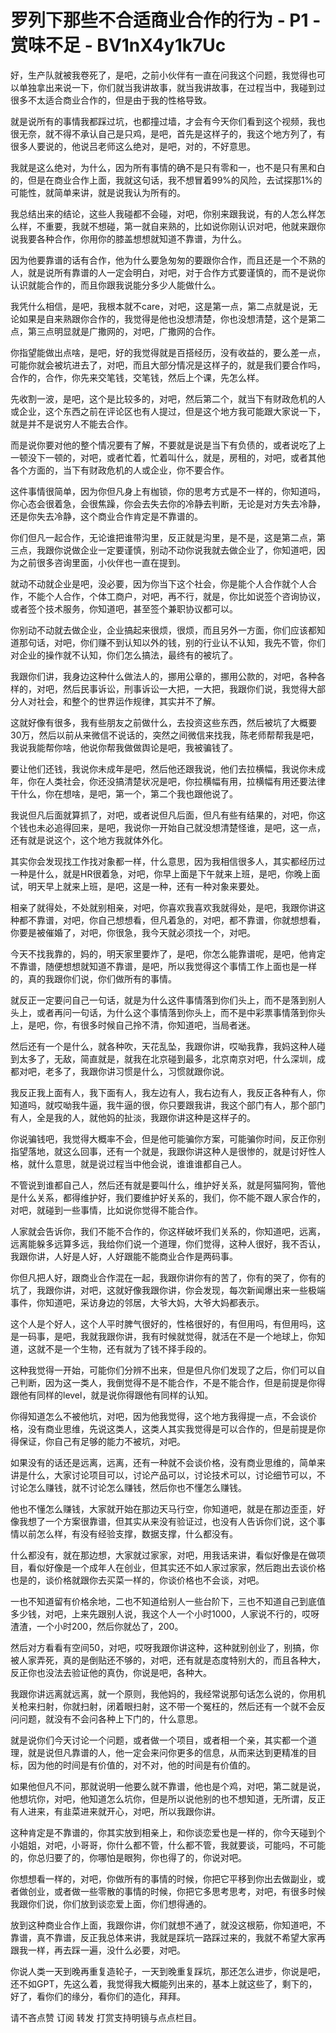 # 罗列下那些不合适商业合作的行为 - P1 - 赏味不足 - BV1nX4y1k7Uc

好，生产队就被我卷死了，是吧，之前小伙伴有一直在问我这个问题，我觉得也可以单独拿出来说一下，你们就当我讲故事，就当我讲故事，在过程当中，我碰到过很多不太适合商业合作的，但是由于我的性格导致。

就是说所有的事情我都踩过坑，也都撞过墙，才会有今天你们看到这个视频，我也很无奈，就不得不承认自己是只鸡，是吧，首先是这样子的，我这个地方列了，有很多人要说的，他说吕老师这么绝对，是吧，对的，不好意思。

我就是这么绝对，为什么，因为所有事情的确不是只有零和一，也不是只有黑和白的，但是在商业合作上面，我就这句话，我不想冒着99%的风险，去试探那1%的可能性，就简单来讲，就是说我认为所有的。

我总结出来的结论，这些人我碰都不会碰，对吧，你别来跟我说，有的人怎么样怎么样，不重要，我就不想碰，第一就自来熟的，比如说你刚认识对吧，他就来跟你说我要各种合作，你用你的膝盖想想就知道不靠谱，为什么。

因为他要靠谱的话有合作，他为什么要急匆匆的要跟你合作，而且还是一个不熟的人，就是说所有靠谱的人一定会明白，对吧，对于合作方式要谨慎的，而不是说你认识就能合作的，而且你跟我说能分多少人能做什么。

我凭什么相信，是吧，我根本就不care，对吧，这是第一点，第二点就是说，无论如果是自来熟跟你合作的，我觉得是他也没想清楚，你也没想清楚，这个是第二点，第三点明显就是广撒网的，对吧，广撒网的合作。

你指望能做出点啥，是吧，好的我觉得就是百搭经历，没有收益的，要么差一点，可能你就会被坑进去了，对吧，而且大部分情况是这样子的，就是我们要合作吗，合作的，合作，你先来交笔钱，交笔钱，然后上个课，先怎么样。

先收割一波，是吧，这个是比较多的，对吧，然后第二个，就当下有财政危机的人或企业，这个东西之前在评论区也有人提过，但是这个地方我可能跟大家说一下，就是并不是说穷人不能去合作。

而是说你要对他的整个情况要有了解，不要就是说是当下有负债的，或者说吃了上一顿没下一顿的，对吧，或者忙着，忙着叫什么，就是，房租的，对吧，或者其他各个方面的，当下有财政危机的人或企业，你不要合作。

这件事情很简单，因为你但凡身上有枷锁，你的思考方式是不一样的，你知道吗，你心态会很着急，会很焦躁，你会去失去你的冷静去判断，无论是对方失去冷静，还是你失去冷静，这个商业合作肯定是不靠谱的。

你们但凡一起合作，无论谁把谁带沟里，反正就是沟里，是不是，这是第二点，第三点，我跟你说做企业一定要谨慎，别动不动你说我就去做企业了，你知道吧，因为之前很多咨询里面，小伙伴也一直在提到。

就动不动就企业是吧，没必要，因为你当下这个社会，你是能个人合作就个人合作，不能个人合作，个体工商户，对吧，再不行，就是，你比如说签个咨询协议，或者签个技术服务，你知道吧，甚至签个兼职协议都可以。

你别动不动就去做企业，企业搞起来很烦，很烦，而且另外一方面，你们应该都知道那句话，对吧，你们赚不到认知以外的钱，别的行业认不认知，我先不管，你们对企业的操作就不认知，你们怎么搞法，最终有的被坑了。

我跟你们讲，我身边这种什么做法人的，挪用公章的，挪用公款的，对吧，各种各样的，对吧，然后民事诉讼，刑事诉讼一大把，一大把，我跟你们说，我觉得大部分人对社会，和整个的世界运作规律，其实并不了解。

这就好像有很多，我有些朋友之前做什么，去投资这些东西，然后被坑了大概要30万，然后以前从来微信不说话的，突然之间微信来找我，陈老师帮帮我是吧，我说我能帮你啥，他说你帮我做做舆论是吧，我被骗钱了。

要让他们还钱，我说你未成年是吧，然后他还跟我说，他们去拉横幅，我说你未成年，你在人类社会，你还没搞清楚状况是吧，你拉横幅有用，拉横幅有用还要法律干什么，你在想啥，是吧，第一个，第二个我也跟他说了。

我说但凡后面就算抓了，对吧，或者说但凡后面，但凡有些有结果的，对吧，你这个钱也未必追得回来，是吧，我说你一开始自己就没想清楚怪谁，是吧，这一点，还有就是说这个，这个地方我就体外化。

其实你会发现找工作找对象都一样，什么意思，因为我相信很多人，其实都经历过一种是什么，就是HR很着急，对吧，你早上面是下午就来上班，是吧，你晚上面试，明天早上就来上班，是吧，这是一种，还有一种对象来要处。

相亲了就得处，不处就别相亲，对吧，你喜欢我喜欢我就得处，是吧，我跟你讲这种都不靠谱，对吧，你自己想想看，但凡着急的，对吧，都不靠谱，你就想想看，你要是被催婚了，对吧，你很急，我今天就必须找一个，对吧。

今天不找我靠的，妈的，明天家里要炸了，是吧，你怎么能靠谱呢，是吧，他肯定不靠谱，随便想想就知道不靠谱，是吧，所以我觉得这个事情工作上面也是一样的，真的我跟你们说，你们做所有的事情。

就反正一定要问自己一句话，就是为什么这件事情落到你们头上，而不是落到别人头上，或者再问一句话，为什么这个事情落到你头上，而不是中彩票事情落到你头上，是吧，你，有很多时候自己拎不清，你知道吧，当局者迷。

然后还有一个是什么，就各种吹，天花乱坠，我跟你讲，哎呦我靠，我妈这种人碰到太多了，无敌，简直就是，就我在北京碰到最多，北京南京对吧，什么深圳，成都对吧，老多了，我跟你讲习惯是什么，习惯就跟你说。

我反正我上面有人，我下面有人，我左边有人，我右边有人，我反正各种有人，你知道吗，就哎呦我牛逼，我牛逼的很，你只要跟我讲，我这个部门有人，那个部门有人，全是我的人，就他妈的扯淡，我跟你讲这种是这样子的。

你说骗钱吧，我觉得大概率不会，但是他可能骗你方案，可能骗你时间，反正你别指望落地，就这么回事，还有一个就是，我跟你讲这种人是很惨的，就是讨好性人格，就什么意思，就是说过程当中他会说，谁谁谁都自己人。

不管说到谁都自己人，然后还有就是要叫什么，维护好关系，就是阿猫阿狗，管他是什么关系，都得维护好，我们要维护好关系的，我们，你不能不跟人家合作的，对吧，就碰到一些事情，比如说你觉得不能合作。

人家就会告诉你，我们不能不合作的，你这样破坏我们关系的，你知道吧，远离，远离能躲多远算多远，我给你们说一个道理，你们觉得，这种人很好，我不否认，我跟你讲，人好是人好，人好跟能不能商业合作是两码事。

你但凡把人好，跟商业合作混在一起，我跟你讲你有的苦了，你有的哭了，你有的坑了，我跟你讲，对吧，这就好像我跟你讲，你会发现，每次新闻爆出来一些极端事件，你知道吧，采访身边的邻居，大爷大妈，大爷大妈都表示。

这个人是个好人，这个人平时脾气很好的，性格很好的，有但用吗，有但用吗，这是一码事，是吧，我就我跟你讲，我有时候就觉得，就活在不是一个地球上，你知道，这就不是一个生物，还有就为了钱不择手段的。

这种我觉得一开始，可能你们分辨不出来，但是但凡你们发现了之后，你们可以自己判断，因为这一类人，我倒觉得不是不能合作，不是不能合作，但是前提是你得跟他有同样的level，就是说你得跟他有同样的认知。

你得知道怎么不被他坑，对吧，因为他我觉得，这个地方我得提一点，不会谈价格，没有商业思维，先说这类人，这类人其实我觉得是可以合作的，但是前提是你得保证，你自己有足够的能力不被坑，对吧。

如果没有的话还是远离，远离，还有一种就不会谈价格，没有商业思维的，简单来讲是什么，大家讨论项目可以，讨论产品可以，讨论技术可以，讨论细节可以，不讨论怎么赚钱，就不讨论怎么赚钱，然后你也不懂怎么赚钱。

他也不懂怎么赚钱，大家就开始在那边天马行空，你知道吧，就是在那边歪歪，好像我想了一个方案很靠谱，但其实从来没有验证过，也没有人告诉你们说，这个事情以前怎么样，有没有经验支撑，数据支撑，什么都没有。

什么都没有，就在那边想，大家就过家家，对吧，用我话来讲，看似好像是在做项目，看似好像是一个成年人在创业，但其实还不如人家过家家，然后跑出去谈价格也是的，谈价格就跟你去买菜一样的，你谈价格也不会谈，对吧。

一也不知道留有价格余地，二也不知道给别人一些台阶下，三也不知道自己到底值多少钱，对吧，上来先跟别人说，我这个人一个小时1000，人家说不行的，哎呀渣渣，一个小时200，然后你就怂了，200。

然后对方看看有空间50，对吧，哎呀我跟你讲这种，这种就别创业了，别搞，你被人家弄死，真的是倒贴还不够的，对吧，还有就是态度特别大的，而且各种大，反正你也没法去验证他的真伪，你说是吧，各种大。

我跟你讲远离就远离，就一个原则，我他妈的，我经常说那句话怎么说的，你用机关枪来扫射，你就扫射，闭着眼扫射，这不带一个冤枉的，然后还有一个就不会反问问题，就没有不会问各种上下门的，什么意思。

就是说你们今天讨论一个问题，或者做一个项目，或者相一个亲，其实都一个道理，就是说但凡靠谱的人，他一定会来问你更多的信息，从而来达到更精准的目标，因为他的时间是有价值的，对不对，他的时间是有价值的。

如果他但凡不问，那就说明一他要么就不靠谱，他也是个鸡，对吧，第二就是说，他想坑你，对吧，他知道怎么坑你，但是所以说他别的也不想知道，无所谓，反正有人进来，有韭菜进来就开心，对吧，所以我跟你讲。

这种肯定是不靠谱的，你其实放到相亲上，和你谈恋爱也是一样的，你今天碰到个小姐姐，对吧，小哥哥，你什么都不管，什么都不管，我就要谈，可能吗，不可能的，你总归要了的，你哪怕是眼狗，你也得了的，你说对吧。

你想想看一样的，对吧，你做所有的事情的时候，你把它平移到你出去做副业，或者做创业，或者做一些零散的事情的时候，你把它多思考思考，对吧，有很多时候我跟你们说，你们放到谈恋爱上面，你们想得通的。

放到这种商业合作上面，我跟你讲，你们就想不通了，就没这根筋，你知道吧，不靠谱，真不靠谱，反正我总体来讲，我就是踩坑一路踩过来的，我就不希望大家再跟我一样，再去踩一遍，没什么必要，对吧。

你说人类一天到晚再重复造轮子，一天到晚重复踩坑，那还怎么进步，你说是吧，还不如GPT，先这么着，我觉得我大概能列出来的，基本上就这些了，剩下的，好了，看你们的缘分，看你们的造化，拜拜。

请不吝点赞 订阅 转发 打赏支持明镜与点点栏目。